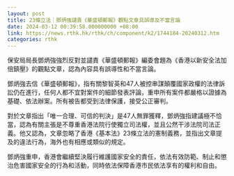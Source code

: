```yaml
---
layout: post
title: 23條立法｜鄧炳強譴責《華盛頓郵報》觀點文章具誤導及不當言論
date: 2024-03-12 00:39:58.000000000 +08:00
link: https://news.rthk.hk/rthk/ch/component/k2/1744184-20240312.htm
categories: rthk
---
```


保安局局長鄧炳強強烈反對並譴責《華盛頓郵報》編委會題為《香港以新安全法加倍鎮壓》的觀點文章，認為內容具有誤導性和不當言論。

鄧炳強去信《華盛頓郵報》，指有關黎智英和47人被控串謀顛覆國家政權的法律訴訟仍在進行，任何人都不宜對案件的細節發表評論，重申所有案件都嚴格以證據為基礎、依法辦案。所有被告都受到法律保護，接受公正審判。

對於文章指出「唯一合理、可信的判決」是47人無罪獲釋，鄧炳強指建議極不恰當，認為有關主張是不尊重香港法院行使獨立司法權，並且公然干涉法院司法正義。他又認為，文章忽略了香港《基本法》23條立法的憲制義務，並指出文章提及的違法行為，海外也有相應或類似的規定。

鄧炳強重申，香港會繼續堅決履行維護國家安全的責任，依法有效防範、制止和懲治危害國家安全的行為和活動，同時依法保障香港市民依法享有的權利和自由。
